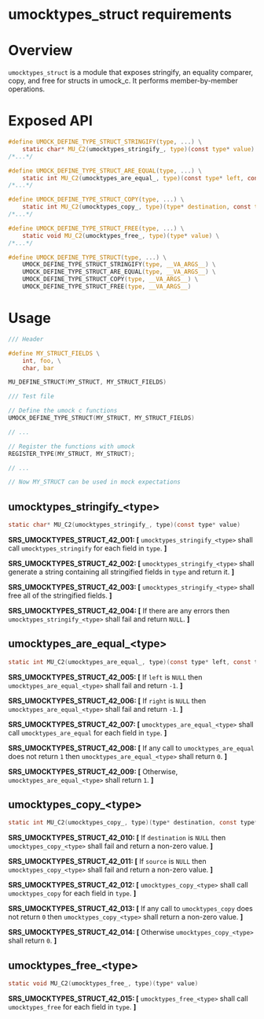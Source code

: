 
# umocktypes_struct requirements

# Overview

`umocktypes_struct` is a module that exposes stringify, an equality comparer, copy, and free for structs in umock_c. It performs member-by-member operations.

# Exposed API

```c
#define UMOCK_DEFINE_TYPE_STRUCT_STRINGIFY(type, ...) \
    static char* MU_C2(umocktypes_stringify_, type)(const type* value) \
/*...*/

#define UMOCK_DEFINE_TYPE_STRUCT_ARE_EQUAL(type, ...) \
    static int MU_C2(umocktypes_are_equal_, type)(const type* left, const type* right) \
/*...*/

#define UMOCK_DEFINE_TYPE_STRUCT_COPY(type, ...) \
    static int MU_C2(umocktypes_copy_, type)(type* destination, const type* source) \
/*...*/

#define UMOCK_DEFINE_TYPE_STRUCT_FREE(type, ...) \
    static void MU_C2(umocktypes_free_, type)(type* value) \
/*...*/

#define UMOCK_DEFINE_TYPE_STRUCT(type, ...) \
    UMOCK_DEFINE_TYPE_STRUCT_STRINGIFY(type, __VA_ARGS__) \
    UMOCK_DEFINE_TYPE_STRUCT_ARE_EQUAL(type, __VA_ARGS__) \
    UMOCK_DEFINE_TYPE_STRUCT_COPY(type, __VA_ARGS__) \
    UMOCK_DEFINE_TYPE_STRUCT_FREE(type, __VA_ARGS__)
```

# Usage

```c
/// Header

#define MY_STRUCT_FIELDS \
    int, foo, \
    char, bar

MU_DEFINE_STRUCT(MY_STRUCT, MY_STRUCT_FIELDS)

/// Test file

// Define the umock c functions
UMOCK_DEFINE_TYPE_STRUCT(MY_STRUCT, MY_STRUCT_FIELDS)

// ...

// Register the functions with umock
REGISTER_TYPE(MY_STRUCT, MY_STRUCT);

// ...

// Now MY_STRUCT can be used in mock expectations

```

## umocktypes_stringify_\<type\>

```c
static char* MU_C2(umocktypes_stringify_, type)(const type* value)
```

**SRS_UMOCKTYPES_STRUCT_42_001: [** `umocktypes_stringify_<type>` shall call `umocktypes_stringify` for each field in `type`. **]**

**SRS_UMOCKTYPES_STRUCT_42_002: [** `umocktypes_stringify_<type>` shall generate a string containing all stringified fields in `type` and return it. **]**

**SRS_UMOCKTYPES_STRUCT_42_003: [** `umocktypes_stringify_<type>` shall free all of the stringified fields. **]**

**SRS_UMOCKTYPES_STRUCT_42_004: [** If there are any errors then `umocktypes_stringify_<type>` shall fail and return `NULL`. **]**

## umocktypes_are_equal_\<type\>

```c
static int MU_C2(umocktypes_are_equal_, type)(const type* left, const type* right)
```

**SRS_UMOCKTYPES_STRUCT_42_005: [** If `left` is `NULL` then `umocktypes_are_equal_<type>` shall fail and return `-1`. **]**

**SRS_UMOCKTYPES_STRUCT_42_006: [** If `right` is `NULL` then `umocktypes_are_equal_<type>` shall fail and return `-1`. **]**

**SRS_UMOCKTYPES_STRUCT_42_007: [** `umocktypes_are_equal_<type>` shall call `umocktypes_are_equal` for each field in `type`. **]**

**SRS_UMOCKTYPES_STRUCT_42_008: [** If any call to `umocktypes_are_equal` does not return `1` then `umocktypes_are_equal_<type>` shall return `0`. **]**

**SRS_UMOCKTYPES_STRUCT_42_009: [** Otherwise, `umocktypes_are_equal_<type>` shall return `1`. **]**

## umocktypes_copy_\<type\>

```c
static int MU_C2(umocktypes_copy_, type)(type* destination, const type* source)
```

**SRS_UMOCKTYPES_STRUCT_42_010: [** If `destination` is `NULL` then `umocktypes_copy_<type>` shall fail and return a non-zero value. **]**

**SRS_UMOCKTYPES_STRUCT_42_011: [** If `source` is `NULL` then `umocktypes_copy_<type>` shall fail and return a non-zero value. **]**

**SRS_UMOCKTYPES_STRUCT_42_012: [** `umocktypes_copy_<type>` shall call `umocktypes_copy` for each field in `type`. **]**

**SRS_UMOCKTYPES_STRUCT_42_013: [** If any call to `umocktypes_copy` does not return `0` then `umocktypes_copy_<type>` shall return a non-zero value. **]**

**SRS_UMOCKTYPES_STRUCT_42_014: [** Otherwise `umocktypes_copy_<type>` shall return `0`. **]**


## umocktypes_free_\<type\>

```c
static void MU_C2(umocktypes_free_, type)(type* value)
```

**SRS_UMOCKTYPES_STRUCT_42_015: [** `umocktypes_free_<type>` shall call `umocktypes_free` for each field in `type`. **]**
